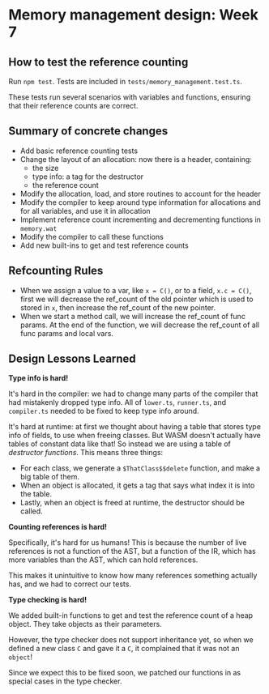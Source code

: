 # Memory management design: Week 7

## How to test the reference counting

Run `npm test`. Tests are included in `tests/memory_management.test.ts`.

These tests run several scenarios with variables and functions, ensuring that
their reference counts are correct.

## Summary of concrete changes

- Add basic reference counting tests
- Change the layout of an allocation: now there is a header, containing:
    - the size
    - type info: a tag for the destructor
    - the reference count
- Modify the allocation, load, and store routines to account for the header
- Modify the compiler to keep around type information for allocations and for
  all variables, and use it in allocation
- Implement reference count incrementing and decrementing functions in
  `memory.wat`
- Modify the compiler to call these functions
- Add new built-ins to get and test reference counts

## Refcounting Rules
- When we assign a value to a var, like `x = C()`, or to a field, `x.c = C()`,
  first we will decrease the ref_count of the old pointer which is used to stored in `x`, then increase the ref_count of the new pointer.
- When we start a method call, we will increase the ref_count of func params.
  At the end of the function, we will decrease the ref_count of all func params and local vars.

## Design Lessons Learned

**Type info is hard!**

It's hard in the compiler: we had to change many parts of the compiler that had
mistakenly dropped type info.  All of `lower.ts`, `runner.ts`, and `compiler.ts`
needed to be fixed to keep type info around.

It's hard at runtime: at first we thought about having a table that stores type
info of fields, to use when freeing classes. But WASM doesn't actually have
tables of constant data like that! So instead we are using a table of
*destructor functions*. This means three things:
 - For each class, we generate a `$ThatClass$$delete` function, and make a big
   table of them.
 - When an object is allocated, it gets a tag that says what index it is into
   the table.
 - Lastly, when an object is freed at runtime, the destructor should be called.

**Counting references is hard!**

Specifically, it's hard for us humans! This is because the number of live
references is not a function of the AST, but a function of the IR, which has
more variables than the AST, which can hold references.

This makes it unintuitive to know how many references something actually has,
and we had to correct our tests.

**Type checking is hard!**

We added built-in functions to get and test the reference count of a heap object.
They take objects as their parameters.

However, the type checker does not support inheritance yet, so when we defined a
new class `C` and gave it a `C`, it complained that it was not an `object`!

Since we expect this to be fixed soon, we patched our functions in as special
cases in the type checker.
